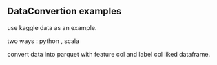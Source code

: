 ## DataConvertion examples

use kaggle data as an example.

two ways : python , scala 

convert data into parquet with feature col and label col liked dataframe.

